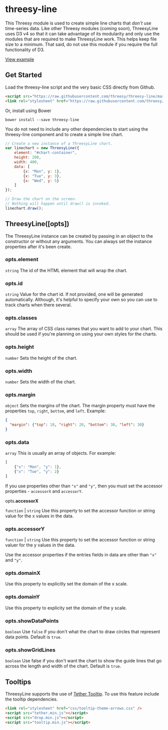 # threesy-line

This Threesy module is used to create simple line charts that
_don't_ use time-series data. Like other Threesy modules (coming soon),
ThreesyLine uses D3 v4 so that it can take advantage of its modularity
and only use the modules that are required to make ThreesyLine work. This
helps keep file size to a minimum. That said, do not use this module if you require
the full functionality of D3.

[View example](https://threesy.github.io/threesy-line/example/) 

## Get Started

Load the threesy-line script and the very basic CSS
directly from Github.

```html
<script src="https://raw.githubusercontent.com/threesy/threesy-line/master/dist/threesy-line.js"></script>
<link rel="stylesheet" href="https://raw.githubusercontent.com/threesy/threesy-line/master/dist/threesy-line.css"> 
```

Or, install using Bower
```
bower install --save threesy-line
```

You do not need to include any other dependencies to start using
the threesy-line component and to create a simple line chart.

```js
// Create a new instance of a ThreesyLine chart.
var linechart = new ThreesyLine({
    element: "#chart-container",
    height: 200,
    width: 400,
    data: [
        {x: "Mon", y: 1},
        {x: "Tue", y: 3},
        {x: "Wed", y: 5}
    ]
});

// Draw the chart on the screen.
// Nothing will happen until draw() is invoked.
linechart.draw();
```

## ThreesyLine([opts])

The ThreesyLine instance can be created by passing in an object
to the constructor or without any arguments. You can always set
the instance properties after it's been create.

### opts.element

`string` The id of the HTML element that will wrap the chart.

### opts.id

`string` Value for the chart id. If not provided, one will be
 generated automatically. Although, it's helpful to specify your
 own so you can use to track charts when there several.
 
### opts.classes
 
`array` The array of CSS class names that you want to add to your
 chart. This should be used if you're planning on using your own styles
 for the charts.
 
### opts.height

`number` Sets the height of the chart.

### opts.width

`number` Sets the width of the chart.

### opts.margin

`object` Sets the margins of the chart. The margin property must have
the properties `top`, `right`, `bottom`, and `left`. Example:

```json
{
  "margin": {"top": 10, "right": 20, "bottom": 30, "left": 30}
}
```
 
### opts.data
 
`array` This is usually an array of objects. For example:
```js
[
    {"x": "Mon", "y": 1},
    {"x": "Tue", "y": 2}
]
```

If you use properties other than `"x"` and `"y"`, then you must set
the accessor properties - `accessorX` and `accessorY`.

opts.**accessorX**

`function` | `string` Use this property to set the accessor function
or string value for the x values in the data.

### opts.accessorY

`function` | `string` Use this property to set the accessor function
or string valuer for the y values in the data.

Use the accessor properties if the entries fields in data are other
than `"x"` and `"y"`.

### opts.domainX

Use this property to explicitly set the domain of the x scale.

### opts.domainY

Use this property to explicity set the domain of the y scale.

### opts.showDataPoints

`boolean` Use `false` if you don't what the chart to draw circles that
represent data points. Default is `true`.

### opts.showGridLines

`boolean` Use false if you don't want the chart to show the guide lines
that go across the length and width of the chart. Default is `true`.

## Tooltips

ThreesyLine supports the use of [Tether Tooltip](http://github.hubspot.com/tooltip/).
To use this feature include the tooltip dependencies.

```html
<link rel="stylesheet" href="css/tooltip-theme-arrows.css" />
<script src="tether.min.js"></script>
<script src="drop.min.js"></script>
<script src="tooltip.min.js"></script>
```